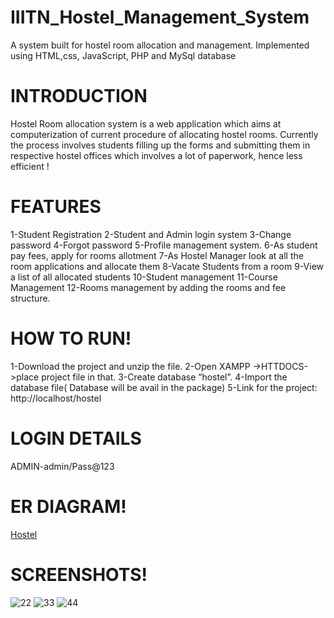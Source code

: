 # IIITN_Hostel_Management_System
A system built for hostel room  allocation and management. Implemented using HTML,css, JavaScript, PHP and MySql database

# INTRODUCTION
Hostel Room allocation system is a web application which aims at
computerization of current procedure of allocating hostel rooms.
Currently the process involves students filling up the forms and submitting
them in respective hostel offices which involves a lot of paperwork, hence
less efficient !

# FEATURES
1-Student Registration
2-Student and Admin login system
3-Change password
4-Forgot password
5-Profile management system.
6-As student pay fees, apply for rooms allotment
7-As Hostel Manager look at all the room  applications and allocate them
8-Vacate Students from a room 
9-View a list of all allocated students
10-Student management
11-Course Management
12-Rooms management by adding the rooms and fee structure.

# HOW TO RUN!
1-Download the project and unzip the file.
2-Open XAMPP ->HTTDOCS->place project file in that.
3-Create database “hostel”.
4-Import the database file( Database will be avail in the package)
5-Link for the project: http://localhost/hostel

# LOGIN DETAILS
ADMIN-admin/Pass@123

# ER DIAGRAM!
[Hostel](https://github.com/snehal224/IIITN_hostel_management/assets/76654910/08c2bb3e-c853-4c99-93cf-773a35330921)


# SCREENSHOTS!


![22](https://github.com/snehal224/IIITN_hostel_management/assets/76654910/24402531-a206-4b99-b2f2-dacbd3f61634)
![33](https://github.com/snehal224/IIITN_hostel_management/assets/76654910/f9188938-5c7e-46b7-b554-4b5f25e215cb)
![44](https://github.com/snehal224/IIITN_hostel_management/assets/76654910/dcbb2ca7-683f-410f-9b2a-7e8261b33bd8)

